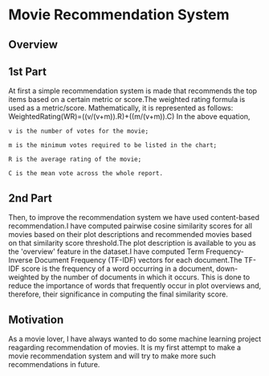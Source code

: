 # Movie Recommendation System
## Overview
## 1st Part
At first a simple recommendation system is made that recommends the top items based on a certain metric or score.The weighted rating formula is used as a metric/score. Mathematically, it is represented as follows:
WeightedRating(WR)=((v/(v+m)).R)+((m/(v+m)).C)
In the above equation,

    v is the number of votes for the movie;

    m is the minimum votes required to be listed in the chart;

    R is the average rating of the movie;

    C is the mean vote across the whole report.
    
## 2nd Part   
Then, to improve the recommendation system we have used content-based recommendation.I have computed pairwise cosine similarity scores for all movies based on their plot descriptions and recommended movies based on that similarity score threshold.The plot description is available to you as the 'overview' feature in the dataset.I have computed Term Frequency-Inverse Document Frequency (TF-IDF) vectors for each document.The TF-IDF score is the frequency of a word occurring in a document, down-weighted by the number of documents in which it occurs. This is done to reduce the importance of words that frequently occur in plot overviews and, therefore, their significance in computing the final similarity score. 

## Motivation
As a movie lover, I have always wanted to do some machine learning project reagarding recommendation of movies. It is my first attempt to make a movie recommendation system and will try to make more such recommendations in future.
